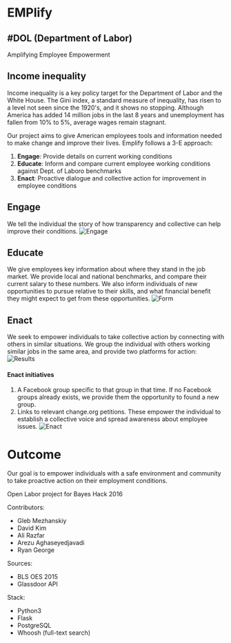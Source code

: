 # EMPlify
## #DOL (Department of Labor)
Amplifying Employee Empowerment

## Income inequality
Income inequality is a key policy target for the Department of Labor and the White House. The Gini index, a standard measure of inequality, has risen to a level not seen since the 1920's, and it shows no stopping. Although America has added 14 million jobs in the last 8 years and unemployment has fallen from 10% to 5%, average wages remain stagnant.

Our project aims to give American employees tools and information needed to make change and improve their lives. Emplify follows a 3-E approach:
1. **Engage**: Provide details on current working conditions
2. **Educate**: Inform and compare current employee working conditions against Dept. of Laboro benchmarks
3. **Enact**: Proactive dialogue and collective action for improvement in employee conditions

## Engage
We tell the individual the story of how transparency and collective can help improve their conditions.
![Engage](https://cloud.githubusercontent.com/assets/5722944/14769862/47664ac2-0a17-11e6-9e77-707d076b0745.png)
## Educate
We give employees key information about where they stand in the job market. We provide local and national benchmarks, and compare their current salary to these numbers. We also inform individuals of new opportunities to pursue relative to their skills, and what financial benefit they might expect to get from these opportunities.
![Form](https://cloud.githubusercontent.com/assets/5722944/14769864/49a49e2e-0a17-11e6-8ab0-a84c896852c9.png)
## Enact
We seek to empower individuals to take collective action by connecting with others in similar situations. We group the individual with others working similar jobs in the same area, and provide two platforms for action:
![Results](https://cloud.githubusercontent.com/assets/5722944/14769861/45d087ae-0a17-11e6-88df-31ef9fee489c.png)
#### Enact initiatives
1. A Facebook group specific to that group in that time. If no Facebook groups already exists, we provide them the opportunity to found a new group.
2. Links to relevant change.org petitions. These empower the individual to establish a collective voice and spread awareness about employee issues.
![Enact](https://cloud.githubusercontent.com/assets/5722944/14769865/4b682c26-0a17-11e6-9d92-7b3f351e360e.png)
# Outcome
Our goal is to empower individuals with a safe environment and community to take proactive action on their employment conditions.


Open Labor project for Bayes Hack 2016

Contributors:
- Gleb Mezhanskiy
- David Kim
- Ali Razfar
- Arezu Aghaseyedjavadi
- Ryan George


Sources:
- BLS OES 2015
- Glassdoor API

Stack:
- Python3
- Flask
- PostgreSQL
- Whoosh (full-text search)

